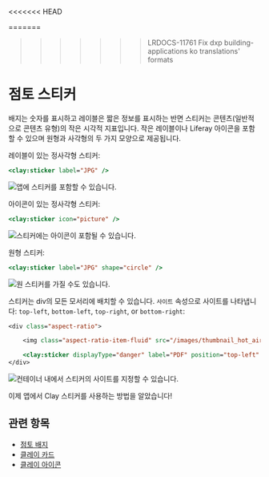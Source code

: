 <<<<<<< HEAD

=======
>>>>>>> LRDOCS-11761 Fix dxp building-applications ko translations' formats
# 점토 스티커

배지는 숫자를 표시하고 레이블은 짧은 정보를 표시하는 반면 스티커는 콘텐츠(일반적으로 콘텐츠 유형)의 작은 시각적 지표입니다. 작은 레이블이나 Liferay 아이콘을 포함할 수 있으며 원형과 사각형의 두 가지 모양으로 제공됩니다.

레이블이 있는 정사각형 스티커:

```jsp
<clay:sticker label="JPG" />
```

![앱에 스티커를 포함할 수 있습니다.](./clay-stickers/images/01.png)

아이콘이 있는 정사각형 스티커:

```jsp
<clay:sticker icon="picture" />
```

![스티커에는 아이콘이 포함될 수 있습니다.](./clay-stickers/images/02.png)

원형 스티커:

```jsp
<clay:sticker label="JPG" shape="circle" />
```

![원 스티커를 가질 수도 있습니다.](./clay-stickers/images/03.png)

스티커는 div의 모든 모서리에 배치할 수 있습니다. `사이트` 속성으로 사이트를 나타냅니다: `top-left`, `bottom-left`, `top-right`, or `bottom-right`:

```jsp
<div class="aspect-ratio">

    <img class="aspect-ratio-item-fluid" src="/images/thumbnail_hot_air_ballon.jpg" />

    <clay:sticker displayType="danger" label="PDF" position="top-left" />
</div>
```

![컨테이너 내에서 스티커의 사이트를 지정할 수 있습니다.](./clay-stickers/images/04.png)

이제 앱에서 Clay 스티커를 사용하는 방법을 알았습니다!

## 관련 항목

* [점토 배지](./clay-badges.md)
* [클레이 카드](./clay-cards.md)
* [클레이 아이콘](./clay-icons.md)
